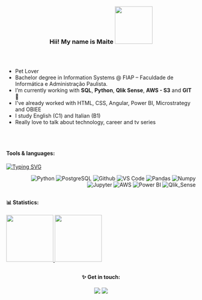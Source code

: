 <div  align="center">
  
### Hii! My name is Maite <img src="https://media.giphy.com/media/pOTEhtq8Jv7voNl7mb/giphy.gif" width="100">

##
<br>

</div> 

- Pet Lover
- Bachelor degree in Information Systems @ FIAP – Faculdade de Informática e Administração Paulista. 
- I’m currently working with **SQL**, **Python**, **Qlik Sense**, **AWS - S3** and **GIT** 💜
- I've already worked with HTML, CSS, Angular, Power BI, Microstrategy and OBIEE
- I study English (C1) and Italian (B1)
- Really love to talk about technology, career and tv series 

</div>

##
<br>

#### Tools & languages:

<a href="https://git.io/typing-svg"><img src="https://readme-typing-svg.herokuapp.com?font=Fira+Code&pause=1000&color=AD8CF7&width=435&lines=Always+learning+new+things;Passionate+about+DATA+SCIENCE;Python+Developer" alt="Typing SVG" /></a>

<div align="right">
 
![Python](https://img.shields.io/badge/-Python-blueviolet?style=plastic&logo=Python)
![PostgreSQL](https://img.shields.io/badge/-PostgreSQL-blueviolet?style=plastic&logo=PostgreSQL)
![Github](https://img.shields.io/badge/-Github-blueviolet?style=plastic&logo=Github)
![VS Code](https://img.shields.io/badge/-VS%20Code-blueviolet?style=plastic&logo=visual-studio-code)
![Pandas](https://img.shields.io/badge/-Pandas-blueviolet?style=plastic&logo=Pandas)
![Numpy](https://img.shields.io/badge/-Numpy-blueviolet?style=plastic&logo=Numpy)
![Jupyter](https://img.shields.io/badge/-Jupyter-blueviolet?style=plastic&logo=Jupyter)
![AWS](https://img.shields.io/badge/-AWS-blueviolet?style=plastic&logo=Amazon-AWS)
![Power BI](https://img.shields.io/badge/-Power%20BI-blueviolet?style=plastic&logo=Power-BI)
![Qlik_Sense](https://img.shields.io/badge/QlikSense-blueviolet?style=plastic&logo=Qlik-Sense)
 
##
</div>


#### 📊  Statistics:

<a href="https://github.com/maitevitoria">
  <img height="125em" src="https://github-readme-stats.vercel.app/api?username=maitevitoria&show_icons=true&theme=material-palenight&include_commits=true"/>
</a>

<a href="https://github.com/maitevitoria">
  <img height="125em" src="https://github-readme-stats.vercel.app/api/top-langs/?username=maitevitoria&layout=compact&langs_count=8&theme=material-palenight"/>
</a>


##

<div align="center">

#### ✨ Get in touch:

<a align="middle" href="https://www.linkedin.com/in/maitevalves/" target="_blank"><img src="https://img.shields.io/badge/-LinkedIn-%230077B5?style=for-the-badge&logo=linkedin&logoColor=white" target="_blank"></a> 
<a align="middle" href="https://www.instagram.com/maitevitoria/" target="_blank"><img src="https://img.shields.io/badge/-Instagram-%23E4405F?style=for-the-badge&logo=instagram&logoColor=white" target="_blank"></a>

</div>


  


</div>


